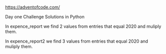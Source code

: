 https://adventofcode.com/

Day one Challenge Solutions in Python

In expence_report we find 2 values from entries that equal 2020 and muliply them.

In expence_report2 we find 3 values from entries that equal 2020 and muliply them.